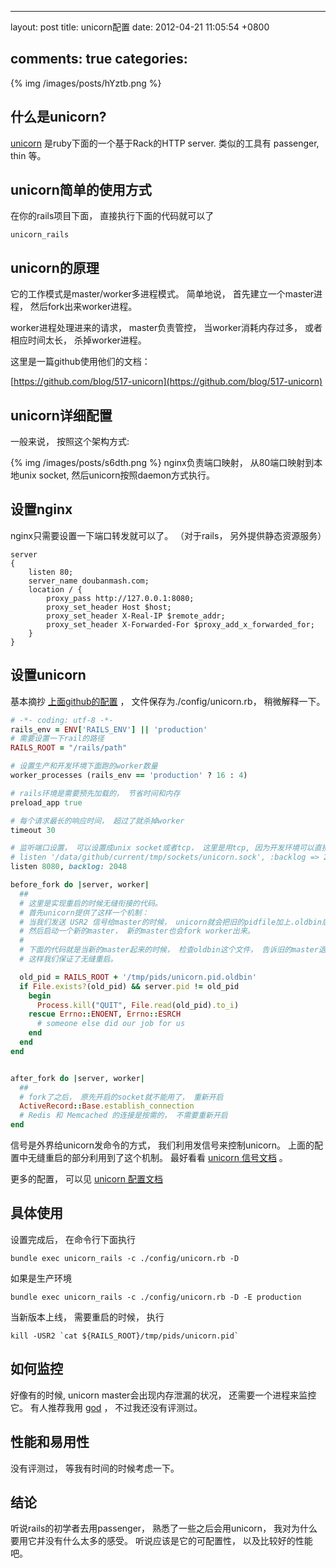 
---
layout: post
title: unicorn配置
date: 2012-04-21 11:05:54 +0800

comments: true
categories: 
---

{% img /images/posts/hYztb.png %}

什么是unicorn?
------------------------------

[unicorn](http://unicorn.bogomips.org/) 是ruby下面的一个基于Rack的HTTP
server. 类似的工具有 passenger, thin 等。

unicorn简单的使用方式
------------------------------

在你的rails项目下面， 直接执行下面的代码就可以了

    unicorn_rails

unicorn的原理
------------------------------

它的工作模式是master/worker多进程模式。 简单地说，
首先建立一个master进程， 然后fork出来worker进程。

worker进程处理进来的请求， master负责管控， 当worker消耗内存过多，
或者相应时间太长， 杀掉worker进程。

这里是一篇github使用他们的文档：

[https://github.com/blog/517-unicorn](https://github.com/blog/517-unicorn)

unicorn详细配置
------------------------------

一般来说， 按照这个架构方式:

{% img /images/posts/s6dth.png %}
nginx负责端口映射， 从80端口映射到本地unix socket,
然后unicorn按照daemon方式执行。

设置nginx
---------

nginx只需要设置一下端口转发就可以了。 （对于rails， 另外提供静态资源服务）

    server
    {
        listen 80;
        server_name doubanmash.com;
        location / {
            proxy_pass http://127.0.0.1:8080;
            proxy_set_header Host $host;
            proxy_set_header X-Real-IP $remote_addr;
            proxy_set_header X-Forwarded-For $proxy_add_x_forwarded_for;
        }
    }

设置unicorn
-----------

基本摘抄 [上面github的配置](https://github.com/blog/517-unicorn) ，
文件保存为./config/unicorn.rb， 稍微解释一下。

```ruby
# -*- coding: utf-8 -*-
rails_env = ENV['RAILS_ENV'] || 'production'
# 需要设置一下rail的路径
RAILS_ROOT = "/rails/path"

# 设置生产和开发环境下面跑的worker数量
worker_processes (rails_env == 'production' ? 16 : 4)

# rails环境是需要预先加载的， 节省时间和内存
preload_app true

# 每个请求最长的响应时间， 超过了就杀掉worker
timeout 30

# 监听端口设置， 可以设置成unix socket或者tcp， 这里是用tcp, 因为开发环境可以直接看网站
# listen '/data/github/current/tmp/sockets/unicorn.sock', :backlog => 2048
listen 8080, backlog: 2048    

before_fork do |server, worker|
  ##
  # 这里是实现重启的时候无缝衔接的代码。
  # 首先unicorn提供了这样一个机制：
  # 当我们发送 USR2 信号给master的时候， unicorn就会把旧的pidfile加上.oldbin后缀，
  # 然后启动一个新的master， 新的master也会fork worker出来。
  #
  # 下面的代码就是当新的master起来的时候， 检查oldbin这个文件， 告诉旧的master退出（发送QUIT信号）。
  # 这样我们保证了无缝重启。

  old_pid = RAILS_ROOT + '/tmp/pids/unicorn.pid.oldbin'
  if File.exists?(old_pid) && server.pid != old_pid
    begin
      Process.kill("QUIT", File.read(old_pid).to_i)
    rescue Errno::ENOENT, Errno::ESRCH
      # someone else did our job for us
    end
  end
end


after_fork do |server, worker|
  ##
  # fork了之后， 原先开启的socket就不能用了， 重新开启
  ActiveRecord::Base.establish_connection
  # Redis 和 Memcached 的连接是按需的， 不需要重新开启
end
```

信号是外界给unicorn发命令的方式， 我们利用发信号来控制unicorn。
上面的配置中无缝重启的部分利用到了这个机制。 最好看看 [unicorn
信号文档](http://unicorn.bogomips.org/SIGNALS.html) 。

更多的配置， 可以见 [unicorn
配置文档](http://unicorn.bogomips.org/Unicorn/Configurator.html)

具体使用
--------

设置完成后， 在命令行下面执行

    bundle exec unicorn_rails -c ./config/unicorn.rb -D

如果是生产环境

    bundle exec unicorn_rails -c ./config/unicorn.rb -D -E production

当新版本上线， 需要重启的时候， 执行

    kill -USR2 `cat ${RAILS_ROOT}/tmp/pids/unicorn.pid`

如何监控
--------

好像有的时候, unicorn master会出现内存泄漏的状况，
还需要一个进程来监控它。 有人推荐我用 [god](http://godrb.com/) ，
不过我还没有评测过。

性能和易用性
------------------------------

没有评测过， 等我有时间的时候考虑一下。

结论
------------------------------

听说rails的初学者去用passenger， 熟悉了一些之后会用unicorn，
我对为什么要用它并没有什么太多的感受。 听说应该是它的可配置性，
以及比较好的性能吧。
